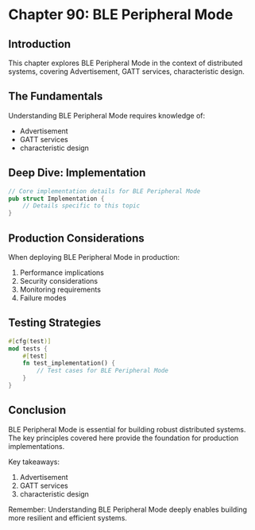 # Chapter 90: BLE Peripheral Mode

## Introduction

This chapter explores BLE Peripheral Mode in the context of distributed systems, covering Advertisement, GATT services, characteristic design.

## The Fundamentals

Understanding BLE Peripheral Mode requires knowledge of:
- Advertisement
-  GATT services
-  characteristic design

## Deep Dive: Implementation

```rust
// Core implementation details for BLE Peripheral Mode
pub struct Implementation {
    // Details specific to this topic
}
```

## Production Considerations

When deploying BLE Peripheral Mode in production:
1. Performance implications
2. Security considerations
3. Monitoring requirements
4. Failure modes

## Testing Strategies

```rust
#[cfg(test)]
mod tests {
    #[test]
    fn test_implementation() {
        // Test cases for BLE Peripheral Mode
    }
}
```

## Conclusion

BLE Peripheral Mode is essential for building robust distributed systems. The key principles covered here provide the foundation for production implementations.

Key takeaways:
1. Advertisement
1.  GATT services
1.  characteristic design

Remember: Understanding BLE Peripheral Mode deeply enables building more resilient and efficient systems.
